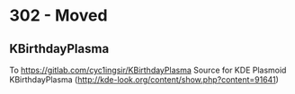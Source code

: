 # 302 - Moved 
## KBirthdayPlasma
To https://gitlab.com/cyc1ingsir/KBirthdayPlasma
Source for KDE Plasmoid KBirthdayPlasma (http://kde-look.org/content/show.php?content=91641)
